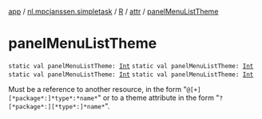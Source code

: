 [app](../../../index.md) / [nl.mpcjanssen.simpletask](../../index.md) / [R](../index.md) / [attr](index.md) / [panelMenuListTheme](.)

# panelMenuListTheme

`static val panelMenuListTheme: `[`Int`](https://kotlinlang.org/api/latest/jvm/stdlib/kotlin/-int/index.html)
`static val panelMenuListTheme: `[`Int`](https://kotlinlang.org/api/latest/jvm/stdlib/kotlin/-int/index.html)
`static val panelMenuListTheme: `[`Int`](https://kotlinlang.org/api/latest/jvm/stdlib/kotlin/-int/index.html)
`static val panelMenuListTheme: `[`Int`](https://kotlinlang.org/api/latest/jvm/stdlib/kotlin/-int/index.html)

Must be a reference to another resource, in the form "`@[+][*package*:]*type*:*name*`" or to a theme attribute in the form "`?[*package*:][*type*:]*name*`".

